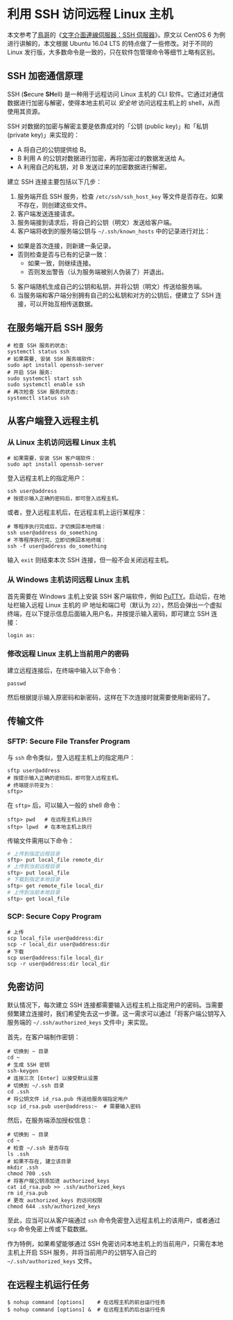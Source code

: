 # 利用 SSH 访问远程 Linux 主机

本文参考了[鳥哥](http://linux.vbird.org/vbird/)的《[文字介面連線伺服器：SSH 伺服器](http://linux.vbird.org/linux_server/0310telnetssh.php#ssh_server)》。原文以 CentOS 6 为例进行讲解的，本文根据 Ubuntu 16.04 LTS 的特点做了一些修改。对于不同的 Linux 发行版，大多数命令是一致的，只在软件包管理命令等细节上略有区别。

## SSH 加密通信原理

SSH (**S**ecure **SH**ell) 是一种用于远程访问 Linux 主机的 CLI 软件。它通过对通信数据进行加密与解密，使得本地主机可以 *安全地* 访问远程主机上的 shell，从而使用其资源。

SSH 对数据的加密与解密主要是依靠成对的「公钥 (public key)」和「私钥 (private key)」来实现的：

- A 将自己的公钥提供给 B。
- B 利用 A 的公钥对数据进行加密，再将加密过的数据发送给 A。
- A 利用自己的私钥，对 B 发送过来的加密数据进行解密。

建立 SSH 连接主要包括以下几步：

1. 服务端开启 SSH 服务，检查 `/etc/ssh/ssh_host_key` 等文件是否存在。如果不存在，则创建这些文件。
2. 客户端发送连接请求。
3. 服务端接到请求后，将自己的公钥（明文）发送给客户端。
4. 客户端将收到的服务端公钥与 `~/.ssh/known_hosts` 中的记录进行对比：
  - 如果是首次连接，则新建一条记录。
  - 否则检查是否与已有的记录一致：
    - 如果一致，则继续连接。
    - 否则发出警告（认为服务端被别人伪装了）并退出。
5. 客户端随机生成自己的公钥和私钥，并将公钥（明文）传送给服务端。
6. 当服务端和客户端分别拥有自己的公私钥和对方的公钥后，便建立了 SSH 连接，可以开始互相传送数据。

## 在服务端开启 SSH 服务

```shell
# 检查 SSH 服务的状态:
systemctl status ssh
# 如果需要, 安装 SSH 服务端软件:
sudo apt install openssh-server
# 开启 SSH 服务:
sudo systemctl start ssh
sudo systemctl enable ssh
# 再次检查 SSH 服务的状态:
systemctl status ssh
```

## 从客户端登入远程主机

### 从 Linux 主机访问远程 Linux 主机

```shell
# 如果需要，安装 SSH 客户端软件：
sudo apt install openssh-server
```
登入远程主机上的指定用户：
```shell
ssh user@address
# 按提示输入正确的密码后，即可登入远程主机。
```
或者，登入远程主机后，在远程主机上运行某程序：
```shell
# 等程序执行完成后，才切换回本地终端：
ssh user@address do_something
# 不等程序执行完，立即切换回本地终端：
ssh -f user@address do_something
```
输入 `exit` 则结束本次 SSH 连接，但一般不会关闭远程主机。

### 从 Windows 主机访问远程 Linux 主机

首先需要在 Windows 主机上安装 SSH 客户端软件，例如 [PuTTY](https://www.chiark.greenend.org.uk/~sgtatham/putty/)。启动后，在地址栏输入远程 Linux 主机的 IP 地址和端口号（默认为 `22`），然后会弹出一个虚拟终端，在以下提示信息后面输入用户名，并按提示输入密码，即可建立 SSH 连接：
``` shell
login as:
```

### 修改远程 Linux 主机上当前用户的密码

建立远程连接后，在终端中输入以下命令：
```shell
passwd
```
然后根据提示输入原密码和新密码，这样在下次连接时就需要使用新密码了。

## 传输文件

### SFTP: Secure File Transfer Program

与 `ssh` 命令类似，登入远程主机上的指定用户：

```shell
sftp user@address
# 按提示输入正确的密码后，即可登入远程主机。
# 终端提示符变为：
sftp> 
```

在 `sftp>` 后，可以输入一般的 shell 命令：

```shell
sftp> pwd   # 在远程主机上执行
sftp> lpwd  # 在本地主机上执行
```

传输文件需用以下命令：

```bash
# 上传到指定远程目录
sftp> put local_file remote_dir
# 上传到当前远程目录
sftp> put local_file
# 下载到指定本地目录
sftp> get remote_file local_dir
# 上传到当前本地目录
sftp> get local_file
```

### SCP: Secure Copy Program

```shell
# 上传
scp local_file user@address:dir
scp -r local_dir user@address:dir
# 下载
scp user@address:file local_dir
scp -r user@address:dir local_dir
```

## 免密访问

默认情况下，每次建立 SSH 连接都需要输入远程主机上指定用户的密码。当需要频繁建立连接时，我们希望免去这一步骤。这一需求可以通过「将客户端公钥写入服务端的 `~/.ssh/authorized_keys` 文件中」来实现。

首先，在客户端制作密钥：

```shell
# 切换到 ~ 目录
cd ~
# 生成 SSH 密钥
ssh-keygen
# 连按三次 [Enter] 以接受默认设置
# 切换到 ~/.ssh 目录
cd .ssh
# 将公钥文件 id_rsa.pub 传送给服务端指定用户
scp id_rsa.pub user@address:~  # 需要输入密码
```

然后，在服务端添加授权信息：

```shell
# 切换到 ~ 目录
cd ~
# 检查 ~/.ssh 是否存在
ls .ssh
# 如果不存在, 建立该目录
mkdir .ssh
chmod 700 .ssh
# 将客户端公钥添加进 authorized_keys
cat id_rsa.pub >> .ssh/authorized_keys
rm id_rsa.pub
# 更改 authorized_keys 的访问权限
chmod 644 .ssh/authorized_keys 
```

至此，应当可以从客户端通过 `ssh` 命令免密登入远程主机上的该用户，或者通过 `scp` 命令免密上传或下载数据。

作为特例，如果希望能够通过 SSH 免密访问本地主机上的当前用户，只需在本地主机上开启 SSH 服务，并将当前用户的公钥写入自己的 `~/.ssh/authorized_keys` 文件。

## 在远程主机运行任务

```shell
$ nohup command [options]    # 在远程主机的前台运行任务
$ nohup command [options] &  # 在远程主机的后台运行任务
```

